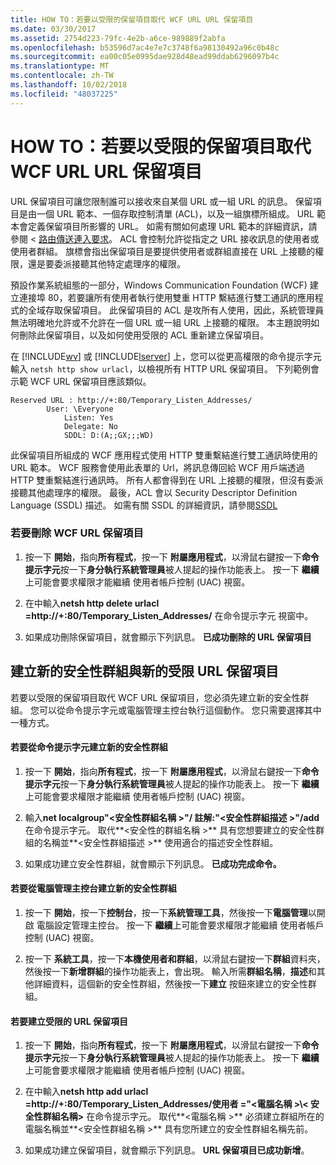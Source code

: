 ```yaml
---
title: HOW TO：若要以受限的保留項目取代 WCF URL URL 保留項目
ms.date: 03/30/2017
ms.assetid: 2754d223-79fc-4e2b-a6ce-989889f2abfa
ms.openlocfilehash: b53596d7ac4e7e7c3748f6a98130492a96c0b48c
ms.sourcegitcommit: ea00c05e0995dae928d48ead99ddab6296097b4c
ms.translationtype: MT
ms.contentlocale: zh-TW
ms.lasthandoff: 10/02/2018
ms.locfileid: "48037225"
---
```

# <a name="how-to-replace-the-wcf-url-reservation-with-a-restricted-reservation"></a>HOW TO：若要以受限的保留項目取代 WCF URL URL 保留項目
URL 保留項目可讓您限制誰可以接收來自某個 URL 或一組 URL 的訊息。 保留項目是由一個 URL 範本、一個存取控制清單 (ACL)，以及一組旗標所組成。 URL 範本會定義保留項目所影響的 URL。 如需有關如何處理 URL 範本的詳細資訊，請參閱 <<c0> [ 路由傳送連入要求](https://go.microsoft.com/fwlink/?LinkId=136764)。 ACL 會控制允許從指定之 URL 接收訊息的使用者或使用者群組。 旗標會指出保留項目是要提供使用者或群組直接在 URL 上接聽的權限，還是要委派接聽其他特定處理序的權限。  
  
 預設作業系統組態的一部分，Windows Communication Foundation (WCF) 建立連接埠 80，若要讓所有使用者執行使用雙重 HTTP 繫結進行雙工通訊的應用程式的全域存取保留項目。 此保留項目的 ACL 是攻所有人使用，因此，系統管理員無法明確地允許或不允許在一個 URL 或一組 URL 上接聽的權限。 本主題說明如何刪除此保留項目，以及如何使用受限的 ACL 重新建立保留項目。  
  
 在 [!INCLUDE[wv](../../../../includes/wv-md.md)] 或 [!INCLUDE[lserver](../../../../includes/lserver-md.md)] 上，您可以從更高權限的命令提示字元輸入 `netsh http show urlacl`，以檢視所有 HTTP URL 保留項目。  下列範例會示範 WCF URL 保留項目應該類似。  
  
```  
Reserved URL : http://+:80/Temporary_Listen_Addresses/  
        User: \Everyone  
            Listen: Yes  
            Delegate: No  
            SDDL: D:(A;;GX;;;WD)  
```  
  
 此保留項目所組成的 WCF 應用程式使用 HTTP 雙重繫結進行雙工通訊時使用的 URL 範本。 WCF 服務會使用此表單的 Url，將訊息傳回給 WCF 用戶端透過 HTTP 雙重繫結進行通訊時。 所有人都會得到在 URL 上接聽的權限，但沒有委派接聽其他處理序的權限。 最後，ACL 會以 Security Descriptor Definition Language (SSDL) 描述。 如需有關 SSDL 的詳細資訊，請參閱[SSDL](https://go.microsoft.com/fwlink/?LinkId=136789)  
  
### <a name="to-delete-the-wcf-url-reservation"></a>若要刪除 WCF URL 保留項目  
  
1.  按一下 **開始**，指向**所有程式**，按一下 **附屬應用程式**，以滑鼠右鍵按一下**命令提示字元**按一下**身分執行系統管理員**被人提起的操作功能表上。 按一下 **繼續**上可能會要求權限才能繼續 使用者帳戶控制 (UAC) 視窗。  
  
2.  在中輸入**netsh http delete urlacl =http://+:80/Temporary_Listen_Addresses/** 在命令提示字元 視窗中。  
  
3.  如果成功刪除保留項目，就會顯示下列訊息。 **已成功刪除的 URL 保留項目**  
  
## <a name="creating-a-new-security-group-and-new-restricted-url-reservation"></a>建立新的安全性群組與新的受限 URL 保留項目  
 若要以受限的保留項目取代 WCF URL 保留項目，您必須先建立新的安全性群組。 您可以從命令提示字元或電腦管理主控台執行這個動作。 您只需要選擇其中一種方式。  
  
#### <a name="to-create-a-new-security-group-from-a-command-prompt"></a>若要從命令提示字元建立新的安全性群組  
  
1.  按一下 **開始**，指向**所有程式**，按一下 **附屬應用程式**，以滑鼠右鍵按一下**命令提示字元**按一下**身分執行系統管理員**被人提起的操作功能表上。 按一下 **繼續**上可能會要求權限才能繼續 使用者帳戶控制 (UAC) 視窗。  
  
2.  輸入**net localgroup"\<安全性群組名稱 >"/ 註解:"\<安全性群組描述 >"/add**在命令提示字元。 取代**\<安全性的群組名稱 >** 具有您想要建立的安全性群組的名稱並**\<安全性群組描述 >** 使用適合的描述安全性群組。  
  
3.  如果成功建立安全性群組，就會顯示下列訊息。 **已成功完成命令。**  
  
#### <a name="to-create-a-new-security-group-from-the-computer-management-console"></a>若要從電腦管理主控台建立新的安全性群組  
  
1.  按一下 **開始**，按一下**控制台**，按一下**系統管理工具**，然後按一下**電腦管理**以開啟 電腦設定管理主控台。 按一下 **繼續**上可能會要求權限才能繼續 使用者帳戶控制 (UAC) 視窗。  
  
2.  按一下 **系統工具**，按一下**本機使用者和群組**，以滑鼠右鍵按一下**群組**資料夾，然後按一下**新增群組**的操作功能表上，會出現。 輸入所需**群組名稱**，**描述**和其他詳細資料，這個新的安全性群組，然後按一下**建立** 按鈕來建立的安全性群組。  
  
#### <a name="to-create-the-restricted-url-reservation"></a>若要建立受限的 URL 保留項目  
  
1.  按一下 **開始**，指向**所有程式**，按一下 **附屬應用程式**，以滑鼠右鍵按一下**命令提示字元**按一下**身分執行系統管理員**被人提起的操作功能表上。 按一下 **繼續**上可能會要求權限才能繼續 使用者帳戶控制 (UAC) 視窗。  
  
2.  在中輸入**netsh http add urlacl =http://+:80/Temporary_Listen_Addresses/使用者 ="\<電腦名稱 >\\< 安全性群組名稱\>** 在命令提示字元。 取代**\<電腦名稱 >** 必須建立群組所在的電腦名稱並**\<安全性群組名稱 >** 具有您所建立的安全性群組名稱先前。  
  
3.  如果成功建立保留項目，就會顯示下列訊息。 **URL 保留項目已成功新增**。
